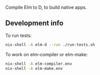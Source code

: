 Compile Elm to D, to build native apps.


## Development info

To run tests:

```sh
nix-shell -A elm-d --run ./run-tests.sh
```

To work on elm-compiler or elm-make:

```sh
nix-shell -A elm-compiler.env
nix-shell -A elm-make.env
```
